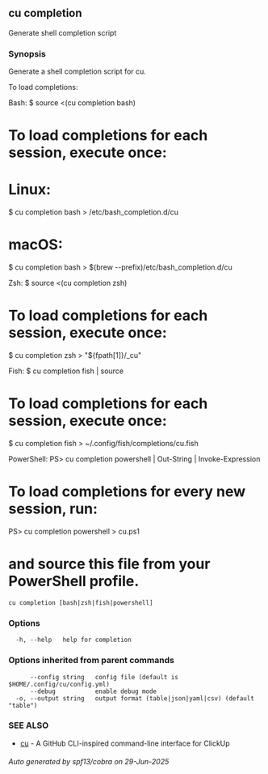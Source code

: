 ## cu completion

Generate shell completion script

### Synopsis

Generate a shell completion script for cu.

To load completions:

Bash:
  $ source <(cu completion bash)

  # To load completions for each session, execute once:
  # Linux:
  $ cu completion bash > /etc/bash_completion.d/cu
  # macOS:
  $ cu completion bash > $(brew --prefix)/etc/bash_completion.d/cu

Zsh:
  $ source <(cu completion zsh)

  # To load completions for each session, execute once:
  $ cu completion zsh > "${fpath[1]}/_cu"

Fish:
  $ cu completion fish | source

  # To load completions for each session, execute once:
  $ cu completion fish > ~/.config/fish/completions/cu.fish

PowerShell:
  PS> cu completion powershell | Out-String | Invoke-Expression

  # To load completions for every new session, run:
  PS> cu completion powershell > cu.ps1
  # and source this file from your PowerShell profile.


```
cu completion [bash|zsh|fish|powershell]
```

### Options

```
  -h, --help   help for completion
```

### Options inherited from parent commands

```
      --config string   config file (default is $HOME/.config/cu/config.yml)
      --debug           enable debug mode
  -o, --output string   output format (table|json|yaml|csv) (default "table")
```

### SEE ALSO

* [cu](cu.md)	 - A GitHub CLI-inspired command-line interface for ClickUp

###### Auto generated by spf13/cobra on 29-Jun-2025
